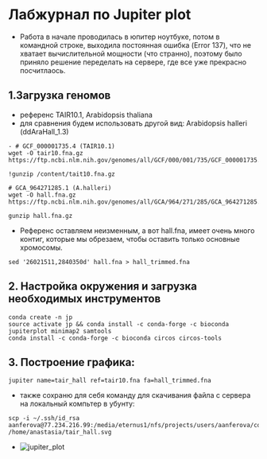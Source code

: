 # Лабжурнал по Jupiter plot
- Работа в начале проводилась в юпитер ноутбуке, потом в командной строке, выходила постоянная ошибка (Error 137), что не хватает вычислительной мощности (что странно), поэтому было приняло решение переделать на сервере, где все уже прекрасно посчитлаось.

## 1.Загрузка геномов
- референс TAIR10.1, Arabidopsis thaliana
- для сравнения будем использовать другой вид: Arabidopsis halleri (ddAraHall_1.3)

```
- # GCF_000001735.4 (TAIR10.1)
wget -O tair10.fna.gz https://ftp.ncbi.nlm.nih.gov/genomes/all/GCF/000/001/735/GCF_000001735.4_TAIR10.1/GCF_000001735.4_TAIR10.1_genomic.fna.gz

!gunzip /content/tait10.fna.gz

# GCA_964271285.1 (A.halleri)
wget -O hall.fna.gz https://ftp.ncbi.nlm.nih.gov/genomes/all/GCA/964/271/285/GCA_964271285.1_ddAraHall_1.3/GCA_964271285.1_ddAraHall_1.3_genomic.fna.gz

gunzip hall.fna.gz
```
- Референс оставляем неизменным, а вот hall.fna, имеет очень много контиг, которые мы обрезаем, чтобы оставить только основные хромосомы. 
```
sed '26021511,2840350d' hall.fna > hall_trimmed.fna
```

## 2. Настройка окружения и загрузка необходимых инструментов 
```
conda create -n jp
source activate jp && conda install -c conda-forge -c bioconda jupiterplot minimap2 samtools
conda install -c conda-forge -c bioconda circos circos-tools
```
## 3. Построение графика:
```
jupiter name=tair_hall ref=tair10.fna fa=hall_trimmed.fna
```
- также сохраню для себя команду для скачивания файла с сервера на локальный компьтер в убунту:
```
scp -i ~/.ssh/id_rsa aanferova@77.234.216.99:/media/eternus1/nfs/projects/users/aanferova/comparative_genomics/hw3/tair_hall.svg /home/anastasia/tair_hall.svg
```
- ![jupiter_plot](https://github.com/user-attachments/assets/21e0cd47-5af4-42ba-b043-122677e4e3aa)
